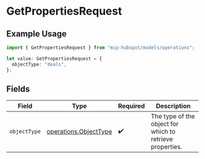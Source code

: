 # GetPropertiesRequest

## Example Usage

```typescript
import { GetPropertiesRequest } from "mcp-hubspot/models/operations";

let value: GetPropertiesRequest = {
  objectType: "deals",
};
```

## Fields

| Field                                                          | Type                                                           | Required                                                       | Description                                                    |
| -------------------------------------------------------------- | -------------------------------------------------------------- | -------------------------------------------------------------- | -------------------------------------------------------------- |
| `objectType`                                                   | [operations.ObjectType](../../models/operations/objecttype.md) | :heavy_check_mark:                                             | The type of the object for which to retrieve properties.       |